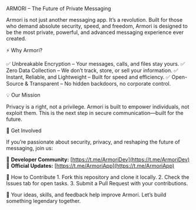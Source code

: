 ARMORI – The Future of Private Messaging

Armori is not just another messaging app. It’s a revolution.
Built for those who demand absolute security, speed, and freedom, Armori is designed to be the most private, powerful, and advanced messaging experience ever created.

⚡ Why Armori?

✅ Unbreakable Encryption – Your messages, calls, and files stay yours.
✅ Zero Data Collection – We don’t track, store, or sell your information.
✅ Instant, Reliable, and Lightweight – Built for speed and efficiency.
✅ Open-Source & Transparent – No hidden backdoors, no corporate control.

💡 Our Mission

Privacy is a right, not a privilege. Armori is built to empower individuals, not exploit them. This is the next step in secure communication—built for the future.

🚀 Get Involved

If you’re passionate about security, privacy, and reshaping the future of messaging, join us:

🔹 **Developer Community:** [https://t.me/ArmoriDev](https://t.me/ArmoriDev)  
🔹 **Official Updates:** [https://t.me/ArmoriApp](https://t.me/ArmoriApp) 

🔧 How to Contribute
	1.	Fork this repository and clone it locally.
	2.	Check the Issues tab for open tasks.
	3.	Submit a Pull Request with your contributions.

💬 Your ideas, skills, and feedback help improve Armori. Let’s build something legendary together.

